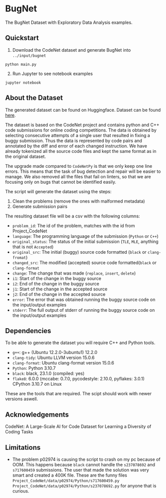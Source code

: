 # BugNet

The BugNet Dataset with Exploratory Data Analysis examples.

## Quickstart

1. Download the CodeNet dataset and generate BugNet into `../input/bugnet`

```console
python main.py
```

2. Run Jupyter to see notebook examples

```console
jupyter notebook
```

## About the Dataset

The generated dataset can be found on Huggingface. Dataset can be found
[here](https://huggingface.co/datasets/alexjercan/bugnet).

The dataset is based on the CodeNet project and contains python and C++ code
submissions for online coding competitions. The data is obtained by selecting
consecutive attempts of a single user that resulted in fixing a buggy
submission. Thus the data is represented by code pairs and annotated by the
diff and error of each changed instruction. We have already tokenized all the
source code files and kept the same format as in the original dataset.

The upgrade made compared to `CodeNetPy` is that we only keep one line errors.
This means that the task of bug detection and repair will be easier to manage.
We also removed all the files that fail on linters, so that we are focusing
only on bugs that cannot be identified easily.

The script will generate the dataset using the steps:

1. Clean the problems (remove the ones with malformed metadata)
2. Generate submission pairs

The resulting dataset file will be a csv with the following columns:
- `problem_id`: The id of the problem, matches with the id from Project_CodeNet
- `language`: The programming language of the submission (`Python` or `C++`)
- `original_status`: The status of the initial submission (`TLE`, `MLE`, anything that is not `Accepted`)
- `original_src`: The initial (buggy) source code formatted (`black` or `clang-fromat`)
- `changed_src`: The modified (accepted) source code formatted(`black` or `clang-format`
- `change`: The change that was made (`replace`, `insert`, `delete`)
- `i1`: Start of the change in the buggy source
- `i2`: End of the change in the buggy source
- `j1`: Start of the change in the accepted source
- `j2`: End of the change in the accepted source
- `error`: The error that was obtained running the buggy source code on the input/output examples
- `stderr`: The full output of stderr of running the buggy source code on the input/output examples

## Dependencies

To be able to generate the dataset you will require C++ and Python tools.

- `g++`: g++ (Ubuntu 12.2.0-3ubuntu1) 12.2.0
- `clang-tidy`: Ubuntu LLVM version 15.0.6
- `clang-format`: Ubuntu clang-format version 15.0.6
- `Python`: Python 3.10.7
- `black`: black, 23.1.0 (compiled: yes)
- `flake8`: 6.0.0 (mccabe: 0.7.0, pycodestyle: 2.10.0, pyflakes: 3.0.1) CPython 3.10.7 on Linux

These are the tools that are required. The scipt should work with newer versions aswell.

## Acknowledgements

CodeNet: A Large-Scale AI for Code Dataset for Learning a Diversity of Coding
Tasks

## Limitations

- The problem p02974 is causing the script to crash on my pc because of OOM.
  This happens because `black` cannot handle the `s237078692` and `s717600459`
  submissions. The user that made the solution was very smart and created a
  400K file. These are the funny files
  `Project_CodeNet/data/p02974/Python/s717600459.py`
  `Project_CodeNet/data/p02974/Python/s237078692.py` for anyone that is
  curious.
